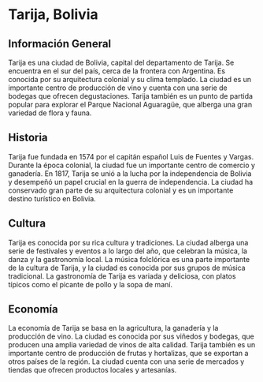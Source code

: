 # Tarija, Bolivia

## Información General

Tarija es una ciudad de Bolivia, capital del departamento de Tarija. Se encuentra en el sur del país, cerca de la frontera con Argentina. Es conocida por su arquitectura colonial y su clima templado. La ciudad es un importante centro de producción de vino y cuenta con una serie de bodegas que ofrecen degustaciones. Tarija también es un punto de partida popular para explorar el Parque Nacional Aguaragüe, que alberga una gran variedad de flora y fauna.

## Historia

Tarija fue fundada en 1574 por el capitán español Luis de Fuentes y Vargas. Durante la época colonial, la ciudad fue un importante centro de comercio y ganadería. En 1817, Tarija se unió a la lucha por la independencia de Bolivia y desempeñó un papel crucial en la guerra de independencia. La ciudad ha conservado gran parte de su arquitectura colonial y es un importante destino turístico en Bolivia.

## Cultura

Tarija es conocida por su rica cultura y tradiciones. La ciudad alberga una serie de festivales y eventos a lo largo del año, que celebran la música, la danza y la gastronomía local. La música folclórica es una parte importante de la cultura de Tarija, y la ciudad es conocida por sus grupos de música tradicional. La gastronomía de Tarija es variada y deliciosa, con platos típicos como el picante de pollo y la sopa de maní.

## Economía

La economía de Tarija se basa en la agricultura, la ganadería y la producción de vino. La ciudad es conocida por sus viñedos y bodegas, que producen una amplia variedad de vinos de alta calidad. Tarija también es un importante centro de producción de frutas y hortalizas, que se exportan a otros países de la región. La ciudad cuenta con una serie de mercados y tiendas que ofrecen productos locales y artesanías.
